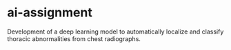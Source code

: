 # ai-assignment

Development of a deep learning model to automatically localize and classify thoracic abnormalities from chest radiographs.
